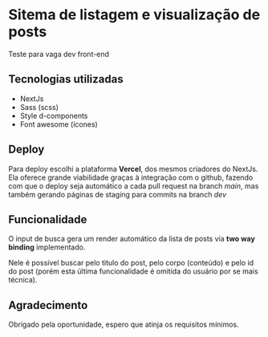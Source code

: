 # Sitema de listagem e visualização de posts
Teste para vaga dev front-end

## Tecnologias utilizadas
- NextJs 
- Sass (scss)
- Style d-components
- Font awesome (ícones)

## Deploy
Para deploy escolhi a plataforma **Vercel**, dos mesmos criadores do NextJs. Ela oferece grande viabilidade graças à integração com o github, fazendo com que o deploy seja automático a cada pull request na branch *main*, mas também gerando páginas de staging para commits na branch *dev*

## Funcionalidade
O input de busca gera um render automático da lista de posts via **two way binding** implementado.

Nele é possível buscar pelo titulo do post, pelo corpo (conteúdo) e pelo id do post (porém esta última funcionalidade é omitida do usuário por se mais técnica).

## Agradecimento
Obrigado pela oportunidade, espero que atinja os requisitos mínimos.
